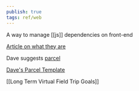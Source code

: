 ```yaml
---
publish: true
tags: ref/web
---
```

A way to manage [[js]] dependencies on front-end

[Article on what they are](https://medium.com/@gimenete/how-javascript-bundlers-work-1fc0d0caf2da)

Dave suggests [parcel](https://parceljs.org/)

[Dave's Parcel Template](https://github.com/davidalexandercurrie/three-parcel)

[[Long Term Virtual Field Trip Goals]]